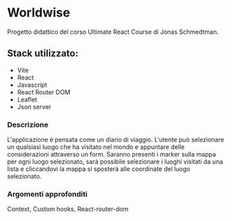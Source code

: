 # Worldwise

Progetto didattico del corso Ultimate React Course di Jonas Schmedtman.

## Stack utilizzato:

- Vite
- React
- Javascript
- React Router DOM
- Leaflet
- Json server

### Descrizione

L'applicazione è pensata come un diario di viaggio. L'utente può selezionare un qualsiasi luogo che ha visitato nel mondo e appuntare delle considerazioni attraverso un form.
Saranno presenti i marker sulla mappa per ogni luogo selezionato, sarà possibile selezionare i luoghi visitati da una lista e cliccandovi la mappa si sposterà alle coordinate del luogo selezionato.

### Argomenti approfonditi

Context, Custom hooks, React-router-dom
